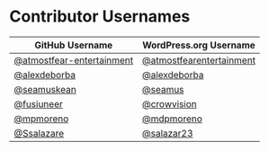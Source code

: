 # Contributor Usernames

| GitHub Username | WordPress.org Username|
| --------------- | --------------------- |
| [@atmostfear-entertainment](https://github.com/atmostfear-entertainment) | [@atmostfearentertainment](https://profiles.wordpress.org/atmostfearentertainment/) |
| [@alexdeborba](https://github.com/alexdeborba) | [@alexdeborba](https://profiles.wordpress.org/alexdeborba/) |
| [@seamuskean](https://github.com/SeamusKean) | [@seamus](https://profiles.wordpress.org/seamus/) |
| [@fusiuneer](https://github.com/fusiuneer) | [@crowvision](https://profiles.wordpress.org/crowvision/) |
| [@mpmoreno](https://github.com/mpmoreno) | [@mdpmoreno](https://profiles.wordpress.org/mdpmoreno/) |
| [@Ssalazare](https://github.com/ssalazare) | [@salazar23](https://profiles.wordpress.org/salazar23/) |